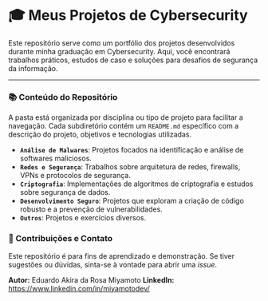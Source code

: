 # 🎓 Meus Projetos de Cybersecurity 

Este repositório serve como um portfólio dos projetos desenvolvidos durante minha graduação em Cybersecurity. Aqui, você encontrará trabalhos práticos, estudos de caso e soluções para desafios de segurança da informação.

---

### 📚 Conteúdo do Repositório

A pasta está organizada por disciplina ou tipo de projeto para facilitar a navegação. Cada subdiretório contém um `README.md` específico com a descrição do projeto, objetivos e tecnologias utilizadas.

- **`Análise de Malwares`**: Projetos focados na identificação e análise de softwares maliciosos.
- **`Redes e Segurança`**: Trabalhos sobre arquitetura de redes, firewalls, VPNs e protocolos de segurança.
- **`Criptografia`**: Implementações de algoritmos de criptografia e estudos sobre segurança de dados.
- **`Desenvolvimento Seguro`**: Projetos que exploram a criação de código robusto e a prevenção de vulnerabilidades.
- **`Outros`**: Projetos e exercícios diversos.



### 🔑 Contribuições e Contato

Este repositório é para fins de aprendizado e demonstração. Se tiver sugestões ou dúvidas, sinta-se à vontade para abrir uma *issue*.

**Autor:** Eduardo Akira da Rosa Miyamoto
**LinkedIn:** https://www.linkedin.com/in/miyamotodev/
